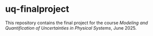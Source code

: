 # uq-finalproject
This repository contains the final project for the course *Modeling and Quantification of Uncertainties in Physical Systems*, June 2025.
